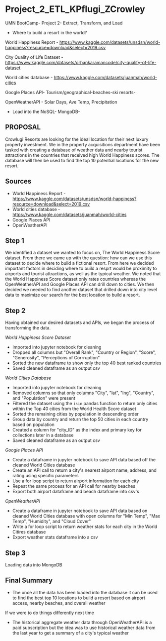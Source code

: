 # Project_2_ETL_KPflugi_ZCrowley
UMN BootCamp- Project 2- Extract, Transform, and Load 

- Where to build a resort in the world? 

World Happiness Report - https://www.kaggle.com/datasets/unsdsn/world-happiness?resource=download&select=2019.csv 

City Quality of Life Dataset - https://www.kaggle.com/datasets/orhankaramancode/city-quality-of-life-dataset

World cities database - https://www.kaggle.com/datasets/juanmah/world-cities

Google Places API- Tourism/geographical-beaches-ski resorts-

OpenWeatherAPI - Solar Days, Ave Temp, Precipitation


- Load into the NoSQL- MongoDB-


## PROPOSAL
Crowlugi Resorts are looking for the ideal location for their next luxury property investment. We in the property acquisitions department have been tasked with creating a database of weather data and nearby tourist attractions in the countries that received high World Happiness scores. The database will then be used to find the top 10 potential locations for the new resort. 

## Sources
- World Happiness Report - https://www.kaggle.com/datasets/unsdsn/world-happiness?resource=download&select=2019.csv 
- World cities database - https://www.kaggle.com/datasets/juanmah/world-cities
- Google Places API
- OpenWeatherAPI

## Step 1
We identified a dataset we wanted to focus on, The World Happiness Score dataset. From there we came up with the question: how can we use this dataset to decide where to build a fictional resort. From here we decided important factors in deciding where to build a resprt would be proximity to airports and tourist attractions, as well as the typical weather. We noted that the World Happiness Score dataset only rates countries whereas the OpenWeatherAPI and Google Places API can drill down to cities. We then decided we needed to find another dataset that drilled down into city level data to maximize our search for the best location to build a resort. 

## Step 2
Having obtained our desired datasets and APIs, we began the process of transforming the data. 

*World Happiness Score Dataset*
- Imported into jupyter notebook for cleaning
- Dropped all columns but "Overall Rank", "Country or Region", "Score", "Generosity", "Perceptions of Corrruption"
- Sorted the new dataframe to show only the top 40 best ranked countries
- Saved cleaned dataframe as an output csv

*World Cities Database* 
- Imported into jupyter notebook for cleaning
- Removed columns so that only columns "City", "lat", "lng", "Country", and "Population" were present
- Filtered the dataset using the `isin` pandas function to return only cities within the Top 40 cities from the World Health Score dataset
- Sorted the remaining cities by population in descending order
- Group data by country and return the top 50 cities in each country based on population
- Created a column for "city_ID" as the index and primary key for collections later in a database
- Saved cleaned dataframe as an output csv

*Google Places API*
- Create a dataframe in jupyter notebook to save API data based off the cleaned World Cities database
- Create an API call to return a city's nearest airport name, address, and rating using specific parameters
- Use a for loop script to return airport information for each city
- Repeat the same process for an API call for nearby beaches
- Export both airport dataframe and beach dataframe into csv's

*OpenWeatherAPI*
- Create a dataframe in jupyter notebook to save API data based on cleaned World Cities database with open columns for "Min Temp", "Max Temp", "Humidity", and "Cloud Cover"
- Write a for loop script to return weather stats for each city in the World Citires database
- Export weather stats dataframe into a csv

## Step 3
Loading data into MongoDB

## Final Summary
- The once all the data has been loaded into the database it can be used to find the best top 10 locations to build a resort based on airport access, nearby beaches, and overall weather

If we were to do things differently next time
- The historical aggregate weather data through OpenWeatherAPI is a paid subscription but the idea was to use historical weather data from the last year to get a summary of a city's typical weather

